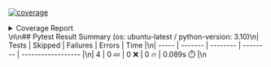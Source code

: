<a href="https://github.com/7rikazhexde/trial-test/blob/8f0715470a88e22181c688ed61d5af91bd56d8ed/README.md"><img alt="coverage" src="https://img.shields.io/badge/coverage-100%25-brightgreen.svg" /></a><details><summary>Coverage Report </summary><table><tr><th>File</th><th>Stmts</th><th>Miss</th><th>Cover</th><th>Missing</th></tr><tbody><tr><td><a href="https://github.com/7rikazhexde/trial-test/blob/8f0715470a88e22181c688ed61d5af91bd56d8ed/__init__.py">\_\_init\_\_.py</a></td><td>0</td><td>0</td><td>100%</td><td>&nbsp;</td></tr><tr><td><a href="https://github.com/7rikazhexde/trial-test/blob/8f0715470a88e22181c688ed61d5af91bd56d8ed/operations.py">operations.py</a></td><td>9</td><td>0</td><td>100%</td><td>&nbsp;</td></tr><tr><td><b>TOTAL</b></td><td><b>9</b></td><td><b>0</b></td><td><b>100%</b></td><td>&nbsp;</td></tr></tbody></table></details>\n\n## Pytest Result Summary (os: ubuntu-latest / python-version: 3.10)\n| Tests | Skipped | Failures | Errors | Time |\n| ----- | ------- | -------- | -------- | ------------------ |\n| 4 | 0 :zzz: | 0 :x: | 0 :fire: | 0.089s :stopwatch: |\n
